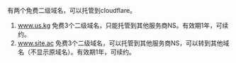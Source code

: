 有两个免费二级域名，可以托管到cloudflare。
1. www.us.kg
 免费3个二级域名，只能托管到其他服务商NS。有效期1年，可续约。
3. www.site.ac
免费3个二级域名，可以托管到其他服务商NS，可以转到其他域名（不显示原域名）。有效期1年，可续约。